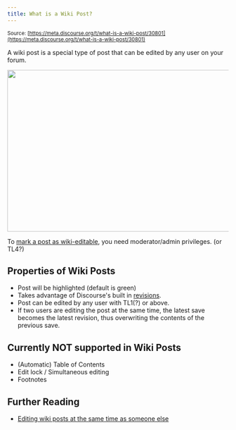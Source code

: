 ```yaml
---
title: What is a Wiki Post?
---
```


<small class="documentation-source">Source: [https://meta.discourse.org/t/what-is-a-wiki-post/30801](https://meta.discourse.org/t/what-is-a-wiki-post/30801)</small>

A wiki post is a special type of post that can be edited by any user on your forum.

<img src="//discourse-meta.s3-us-west-1.amazonaws.com/original/3X/e/1/e183b4872aef7d5b056093623626a77bdc79e619.png" width="690" height="367"> 

To [mark a post as wiki-editable][1], you need moderator/admin privileges. (or TL4?)

## Properties of Wiki Posts

- Post will be highlighted (default is green)
- Takes advantage of Discourse's built in [revisions](/undocumented).
- Post can be edited by any user with TL1(?) or above.
- If two users are editing the post at the same time, the latest save becomes the latest revision, thus overwriting the contents of the previous save.

## Currently NOT supported in Wiki Posts

- (Automatic) Table of Contents
- Edit lock / Simultaneous editing
- Footnotes

## Further Reading

- [Editing wiki posts at the same time as someone else](https://meta.discourse.org/t/editing-wiki-posts-at-same-time-as-someone-else/30741)


  [1]: https://meta.discourse.org/t/how-to-create-a-wiki-post/30802
